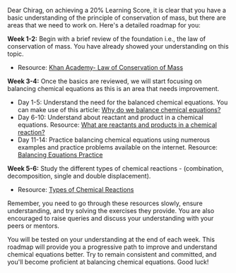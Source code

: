 Dear Chirag, on achieving a 20% Learning Score, it is clear that you have a basic understanding of the principle of conservation of mass, but there are areas that we need to work on. Here's a detailed roadmap for you:

**Week 1-2:** Begin with a brief review of the foundation i.e., the law of conservation of mass. You have already showed your understanding on this topic.
* Resource: [Khan Academy- Law of Conservation of Mass](https://www.khanacademy.org/science/chemistry/chemical-reactions-stoichiome)

**Week 3-4:** Once the basics are reviewed, we will start focusing on balancing chemical equations as this is an area that needs improvement. 
* Day 1-5: Understand the need for the balanced chemical equations. You can make use of this article: [Why do we balance chemical equations?](https://chem.libretexts.org/Bookshelves/Introductory_Chemistry/Book%3A_Introductory_Chemistry_(CK-12)/07%3A_Chemical_Reactions/7.05%3A_Balancing_Chemical_Equations)
* Day 6-10: Understand about reactant and product in a chemical equations. Resource: [What are reactants and products in a chemical reaction?](https://www.khanacademy.org/science/chemistry/chemical-reactions-stoichiome/balancing-chemical-equations/v/balancing-chemical-equation)
* Day 11-14: Practice balancing chemical equations using numerous examples and practice problems available on the internet. Resource: [Balancing Equations Practice](https://www.quia.com/jg/66067list.html)
 
**Week 5-6:** Study the different types of chemical reactions - (combination, decomposition, single and double displacement). 
* Resource: [Types of Chemical Reactions](https://www.khanacademy.org/science/chemistry/chemical-reactions-stoichiome/types-of-chemical-reactions/v/introduction-to-oxidation-reduction-redox-reactions)

Remember, you need to go through these resources slowly, ensure understanding, and try solving the exercises they provide. You are also encouraged to raise queries and discuss your understanding with your peers or mentors. 

You will be tested on your understanding at the end of each week. This roadmap will provide you a progressive path to improve and understand chemical equations better. Try to remain consistent and committed, and you'll become proficient at balancing chemical equations. Good luck!